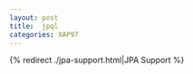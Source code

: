 ```yaml
---
layout: post
title:  jpql
categories: XAP97
---
```


{% redirect ./jpa-support.html|JPA Support %}
